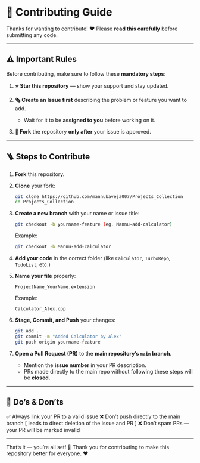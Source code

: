 # 🤝 Contributing Guide

Thanks for wanting to contribute! ❤️
Please **read this carefully** before submitting any code.

---

## ⚠️ Important Rules

Before contributing, make sure to follow these **mandatory steps**:

1. **⭐ Star this repository** — show your support and stay updated.
2. **🗞 Create an Issue first** describing the problem or feature you want to add.

   * Wait for it to be **assigned to you** before working on it.
3. **🍴 Fork** the repository **only after** your issue is approved.

---

## 🪜 Steps to Contribute

1. **Fork** this repository.

2. **Clone** your fork:

   ```bash
   git clone https://github.com/mannubaveja007/Projects_Collection
   cd Projects_Collection
   ```

3. **Create a new branch** with your name or issue title:

   ```bash
   git checkout -b yourname-feature (eg. Mannu-add-calculator)
   ```

   Example:

   ```bash
   git checkout -b Mannu-add-calculator
   ```

4. **Add your code** in the correct folder (like `Calculator`, `TurboRepo`, `TodoList`, etc.)

5. **Name your file** properly:

   ```
   ProjectName_YourName.extension
   ```

   Example:

   ```
   Calculator_Alex.cpp
   ```

6. **Stage, Commit, and Push** your changes:

   ```bash
   git add .
   git commit -m "Added Calculator by Alex"
   git push origin yourname-feature
   ```

7. **Open a Pull Request (PR)** to the **main repository’s `main` branch**.

   * Mention the **issue number** in your PR description.
   * PRs made directly to the main repo without following these steps will be **closed**.

---

## 🧬 Do’s & Don’ts


✅ Always link your PR to a valid issue
❌ Don’t push directly to the main branch [ leads to direct deletion of the issue and PR ]
❌ Don’t spam PRs — your PR will be marked invalid

---

That’s it — you’re all set! 🚀
Thank you for contributing to make this repository better for everyone. ❤️
